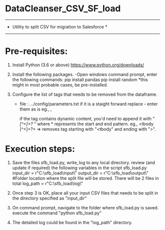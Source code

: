 # DataCleanser_CSV_SF_load
************************************************************
*    Utility to split CSV for migration to Salesforce      *
************************************************************

Pre-requisites:
============================================================
1. Install Python (3.6 or above)
   https://www.python.org/downloads/

2. Install the following packages.
   -Open windows command prompt, enter the following commands:
     pip install pandas
     pip install random *this might in most probable cases, be pre-installed.

3. Configure the list of tags that needs to be removed from the dataframe.
   - file : .../config/parameters.txt
     if it is a staight forward replace - enter them as is eg., <body>, <td>

     if the tag contains dynamic content, you'd need to append it with " *[^<]+?* " where * represents the start and
     end pattern. eg., <tbody [^<]+?> => removes tag starting with "<tbody" and ending with ">".

Execution steps:
============================================================
1. Save the files sfb_load.py, write_log to any local directory.
   review (and update if required) the following variables in the script sfb_load.py
     input_dir = r"C:\sfb_load\input\\"
     output_dir = r"C:\sfb_load\output\\" #Folder location where the split file will be stored. There will be 2 files in total
     log_path = r"C:\sfb_load\log\\"

2. Once step 3 is OK, place all your input CSV files that needs to be split in the directory specified as "input_dir"

3. On command prompt, navigate to the folder where sfb_load.py is saved.
   execute the command "python sfb_load.py"

4. The detailed log could be found in the "log_path" directory.
